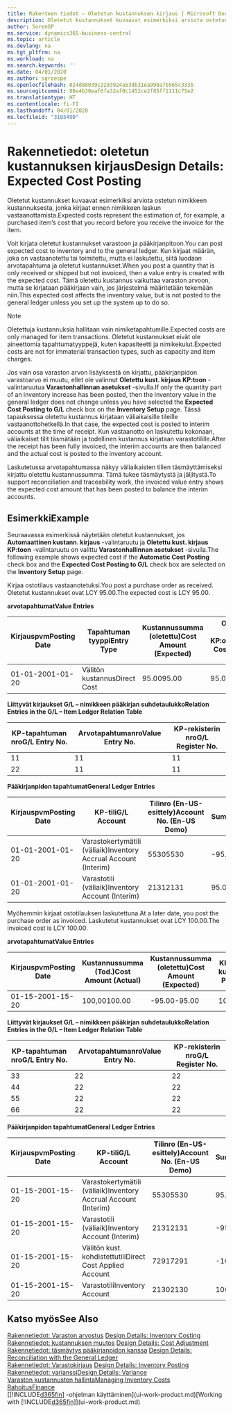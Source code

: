 ```yaml
---
title: Rakenteen tiedot – Oletetun kustannuksen kirjaus | Microsoft Docs
description: Oletetut kustannukset kuvaavat esimerkiksi arviota ostetun nimikkeen kustannuksesta, jonka kirjaat ennen nimikkeen laskun vastaanottamista.
author: SorenGP
ms.service: dynamics365-business-central
ms.topic: article
ms.devlang: na
ms.tgt_pltfrm: na
ms.workload: na
ms.search.keywords: ''
ms.date: 04/01/2020
ms.author: sgroespe
ms.openlocfilehash: 024d80039c2293924a53db31ea998a7b565c333b
ms.sourcegitcommit: 88e4b30eaf6fa32af0c1452ce2f85ff1111c75e2
ms.translationtype: HT
ms.contentlocale: fi-FI
ms.lasthandoff: 04/01/2020
ms.locfileid: "3185490"
---
```

# <a name="design-details-expected-cost-posting"></a><span data-ttu-id="cf291-103">Rakennetiedot: oletetun kustannuksen kirjaus</span><span class="sxs-lookup"><span data-stu-id="cf291-103">Design Details: Expected Cost Posting</span></span>
<span data-ttu-id="cf291-104">Oletetut kustannukset kuvaavat esimerkiksi arviota ostetun nimikkeen kustannuksesta, jonka kirjaat ennen nimikkeen laskun vastaanottamista.</span><span class="sxs-lookup"><span data-stu-id="cf291-104">Expected costs represent the estimation of, for example, a purchased item’s cost that you record before you receive the invoice for the item.</span></span>  

 <span data-ttu-id="cf291-105">Voit kirjata oletetut kustannukset varastoon ja pääkirjanpitoon.</span><span class="sxs-lookup"><span data-stu-id="cf291-105">You can post expected cost to inventory and to the general ledger.</span></span> <span data-ttu-id="cf291-106">Kun kirjaat määrän, joka on vastaanotettu tai toimitettu, mutta ei laskutettu, siitä luodaan arvotapahtuma ja oletetut kustannukset.</span><span class="sxs-lookup"><span data-stu-id="cf291-106">When you post a quantity that is only received or shipped but not invoiced, then a value entry is created with the expected cost.</span></span> <span data-ttu-id="cf291-107">Tämä oletettu kustannus vaikuttaa varaston arvoon, mutta se kirjataan pääkirjaan vain, jos järjestelmä määritetään tekemään niin.</span><span class="sxs-lookup"><span data-stu-id="cf291-107">This expected cost affects the inventory value, but is not posted to the general ledger unless you set up the system up to do so.</span></span>  

> [!NOTE]  
>  <span data-ttu-id="cf291-108">Oletettuja kustannuksia hallitaan vain nimiketapahtumille.</span><span class="sxs-lookup"><span data-stu-id="cf291-108">Expected costs are only managed for item transactions.</span></span> <span data-ttu-id="cf291-109">Oletetut kustannukset eivät ole aineettomia tapahtumatyyppejä, kuten kapasiteetti ja nimikekulut.</span><span class="sxs-lookup"><span data-stu-id="cf291-109">Expected costs are not for immaterial transaction types, such as capacity and item charges.</span></span>  

 <span data-ttu-id="cf291-110">Jos vain osa varaston arvon lisäyksestä on kirjattu, pääkirjanpidon varastoarvo ei muutu, ellet ole valinnut **Oletettu kust. kirjaus KP:toon** -valintaruutua **Varastonhallinnan asetukset** -sivulla.</span><span class="sxs-lookup"><span data-stu-id="cf291-110">If only the quantity part of an inventory increase has been posted, then the inventory value in the general ledger does not change unless you have selected the **Expected Cost Posting to G/L** check box on the **Inventory Setup** page.</span></span> <span data-ttu-id="cf291-111">Tässä tapauksessa oletettu kustannus kirjataan väliaikaisille tileille vastaanottohetkellä.</span><span class="sxs-lookup"><span data-stu-id="cf291-111">In that case, the expected cost is posted to interim accounts at the time of receipt.</span></span> <span data-ttu-id="cf291-112">Kun vastaanotto on laskutettu kokonaan, väliaikaiset tilit täsmätään ja todellinen kustannus kirjataan varastotilille.</span><span class="sxs-lookup"><span data-stu-id="cf291-112">After the receipt has been fully invoiced, the interim accounts are then balanced and the actual cost is posted to the inventory account.</span></span>  

 <span data-ttu-id="cf291-113">Laskutetussa arvotapahtumassa näkyy väliaikaisten tilien täsmäyttämiseksi kirjattu oletettu kustannussumma. Tämä tukee täsmäytystä ja jäljitystä.</span><span class="sxs-lookup"><span data-stu-id="cf291-113">To support reconciliation and traceability work, the invoiced value entry shows the expected cost amount that has been posted to balance the interim accounts.</span></span>  

## <a name="example"></a><span data-ttu-id="cf291-114">Esimerkki</span><span class="sxs-lookup"><span data-stu-id="cf291-114">Example</span></span>  
 <span data-ttu-id="cf291-115">Seuraavassa esimerkissä näytetään oletetut kustannukset, jos **Automaattinen kustann. kirjaus** -valintaruutu ja **Oletettu kust. kirjaus KP:toon** -valintaruutu on valittu **Varastonhallinnan asetukset** -sivulla.</span><span class="sxs-lookup"><span data-stu-id="cf291-115">The following example shows expected cost if the **Automatic Cost Posting** check box and the **Expected Cost Posting to G/L** check box are selected on the **Inventory Setup** page.</span></span>  

 <span data-ttu-id="cf291-116">Kirjaa ostotilaus vastaanotetuksi.</span><span class="sxs-lookup"><span data-stu-id="cf291-116">You post a purchase order as received.</span></span> <span data-ttu-id="cf291-117">Oletetut kustannukset ovat LCY 95.00.</span><span class="sxs-lookup"><span data-stu-id="cf291-117">The expected cost is LCY 95.00.</span></span>  

 <span data-ttu-id="cf291-118">**arvotapahtumat**</span><span class="sxs-lookup"><span data-stu-id="cf291-118">**Value Entries**</span></span>  

|<span data-ttu-id="cf291-119">Kirjauspvm</span><span class="sxs-lookup"><span data-stu-id="cf291-119">Posting Date</span></span>|<span data-ttu-id="cf291-120">Tapahtuman tyyppi</span><span class="sxs-lookup"><span data-stu-id="cf291-120">Entry Type</span></span>|<span data-ttu-id="cf291-121">Kustannussumma (oletettu)</span><span class="sxs-lookup"><span data-stu-id="cf291-121">Cost Amount (Expected)</span></span>|<span data-ttu-id="cf291-122">Olet. kust. kirjattu KP:oon</span><span class="sxs-lookup"><span data-stu-id="cf291-122">Expected Cost Posted to G/L</span></span>|<span data-ttu-id="cf291-123">Oletettu kustannus</span><span class="sxs-lookup"><span data-stu-id="cf291-123">Expected Cost</span></span>|<span data-ttu-id="cf291-124">Nimiketapahtuman nro</span><span class="sxs-lookup"><span data-stu-id="cf291-124">Item Ledger Entry No.</span></span>|<span data-ttu-id="cf291-125">Tapahtumanro</span><span class="sxs-lookup"><span data-stu-id="cf291-125">Entry No.</span></span>|  
|------------------|----------------|------------------------------|----------------------------------|-------------------|---------------------------|---------------|  
|<span data-ttu-id="cf291-126">01-01-20</span><span class="sxs-lookup"><span data-stu-id="cf291-126">01-01-20</span></span>|<span data-ttu-id="cf291-127">Välitön kustannus</span><span class="sxs-lookup"><span data-stu-id="cf291-127">Direct Cost</span></span>|<span data-ttu-id="cf291-128">95.00</span><span class="sxs-lookup"><span data-stu-id="cf291-128">95.00</span></span>|<span data-ttu-id="cf291-129">95.00</span><span class="sxs-lookup"><span data-stu-id="cf291-129">95.00</span></span>|<span data-ttu-id="cf291-130">Kyllä</span><span class="sxs-lookup"><span data-stu-id="cf291-130">Yes</span></span>|<span data-ttu-id="cf291-131">1</span><span class="sxs-lookup"><span data-stu-id="cf291-131">1</span></span>|<span data-ttu-id="cf291-132">1</span><span class="sxs-lookup"><span data-stu-id="cf291-132">1</span></span>|  

 <span data-ttu-id="cf291-133">**Liittyvät kirjaukset G/L – nimikkeen pääkirjan suhdetaulukko**</span><span class="sxs-lookup"><span data-stu-id="cf291-133">**Relation Entries in the G/L – Item Ledger Relation Table**</span></span>  

|<span data-ttu-id="cf291-134">KP-tapahtuman nro</span><span class="sxs-lookup"><span data-stu-id="cf291-134">G/L Entry No.</span></span>|<span data-ttu-id="cf291-135">Arvotapahtumanro</span><span class="sxs-lookup"><span data-stu-id="cf291-135">Value Entry No.</span></span>|<span data-ttu-id="cf291-136">KP-rekisterin nro</span><span class="sxs-lookup"><span data-stu-id="cf291-136">G/L Register No.</span></span>|  
|--------------------|---------------------|-----------------------|  
|<span data-ttu-id="cf291-137">1</span><span class="sxs-lookup"><span data-stu-id="cf291-137">1</span></span>|<span data-ttu-id="cf291-138">1</span><span class="sxs-lookup"><span data-stu-id="cf291-138">1</span></span>|<span data-ttu-id="cf291-139">1</span><span class="sxs-lookup"><span data-stu-id="cf291-139">1</span></span>|  
|<span data-ttu-id="cf291-140">2</span><span class="sxs-lookup"><span data-stu-id="cf291-140">2</span></span>|<span data-ttu-id="cf291-141">1</span><span class="sxs-lookup"><span data-stu-id="cf291-141">1</span></span>|<span data-ttu-id="cf291-142">1</span><span class="sxs-lookup"><span data-stu-id="cf291-142">1</span></span>|  

 <span data-ttu-id="cf291-143">**Pääkirjanpidon tapahtumat**</span><span class="sxs-lookup"><span data-stu-id="cf291-143">**General Ledger Entries**</span></span>  

|<span data-ttu-id="cf291-144">Kirjauspvm</span><span class="sxs-lookup"><span data-stu-id="cf291-144">Posting Date</span></span>|<span data-ttu-id="cf291-145">KP-tili</span><span class="sxs-lookup"><span data-stu-id="cf291-145">G/L Account</span></span>|<span data-ttu-id="cf291-146">Tilinro (En-US-esittely)</span><span class="sxs-lookup"><span data-stu-id="cf291-146">Account No. (En-US Demo)</span></span>|<span data-ttu-id="cf291-147">Summa</span><span class="sxs-lookup"><span data-stu-id="cf291-147">Amount</span></span>|<span data-ttu-id="cf291-148">Tapahtumanro</span><span class="sxs-lookup"><span data-stu-id="cf291-148">Entry No.</span></span>|  
|------------------|------------------|---------------------------------|------------|---------------|  
|<span data-ttu-id="cf291-149">01-01-20</span><span class="sxs-lookup"><span data-stu-id="cf291-149">01-01-20</span></span>|<span data-ttu-id="cf291-150">Varastokertymätili (väliaik)</span><span class="sxs-lookup"><span data-stu-id="cf291-150">Inventory Accrual Account (Interim)</span></span>|<span data-ttu-id="cf291-151">5530</span><span class="sxs-lookup"><span data-stu-id="cf291-151">5530</span></span>|<span data-ttu-id="cf291-152">-95.00</span><span class="sxs-lookup"><span data-stu-id="cf291-152">-95.00</span></span>|<span data-ttu-id="cf291-153">2</span><span class="sxs-lookup"><span data-stu-id="cf291-153">2</span></span>|  
|<span data-ttu-id="cf291-154">01-01-20</span><span class="sxs-lookup"><span data-stu-id="cf291-154">01-01-20</span></span>|<span data-ttu-id="cf291-155">Varastotili (väliaik)</span><span class="sxs-lookup"><span data-stu-id="cf291-155">Inventory Account (Interim)</span></span>|<span data-ttu-id="cf291-156">2131</span><span class="sxs-lookup"><span data-stu-id="cf291-156">2131</span></span>|<span data-ttu-id="cf291-157">95.00</span><span class="sxs-lookup"><span data-stu-id="cf291-157">95.00</span></span>|<span data-ttu-id="cf291-158">1</span><span class="sxs-lookup"><span data-stu-id="cf291-158">1</span></span>|  

 <span data-ttu-id="cf291-159">Myöhemmin kirjaat ostotilauksen laskutettuna.</span><span class="sxs-lookup"><span data-stu-id="cf291-159">At a later date, you post the purchase order as invoiced.</span></span> <span data-ttu-id="cf291-160">Laskutetut kustannukset ovat LCY 100.00.</span><span class="sxs-lookup"><span data-stu-id="cf291-160">The invoiced cost is LCY 100.00.</span></span>  

 <span data-ttu-id="cf291-161">**arvotapahtumat**</span><span class="sxs-lookup"><span data-stu-id="cf291-161">**Value Entries**</span></span>  

|<span data-ttu-id="cf291-162">Kirjauspvm</span><span class="sxs-lookup"><span data-stu-id="cf291-162">Posting Date</span></span>|<span data-ttu-id="cf291-163">Kustannussumma (Tod.)</span><span class="sxs-lookup"><span data-stu-id="cf291-163">Cost Amount (Actual)</span></span>|<span data-ttu-id="cf291-164">Kustannussumma (oletettu)</span><span class="sxs-lookup"><span data-stu-id="cf291-164">Cost Amount (Expected)</span></span>|<span data-ttu-id="cf291-165">KP:oon kirjattu kustannus</span><span class="sxs-lookup"><span data-stu-id="cf291-165">Cost Posted to G/L</span></span>|<span data-ttu-id="cf291-166">Oletettu kustannus</span><span class="sxs-lookup"><span data-stu-id="cf291-166">Expected Cost</span></span>|<span data-ttu-id="cf291-167">Nimiketapahtuman nro</span><span class="sxs-lookup"><span data-stu-id="cf291-167">Item Ledger Entry No.</span></span>|<span data-ttu-id="cf291-168">Tapahtumanro</span><span class="sxs-lookup"><span data-stu-id="cf291-168">Entry No.</span></span>|  
|------------------|----------------------------|------------------------------|-------------------------|-------------------|---------------------------|---------------|  
|<span data-ttu-id="cf291-169">01-15-20</span><span class="sxs-lookup"><span data-stu-id="cf291-169">01-15-20</span></span>|<span data-ttu-id="cf291-170">100,00</span><span class="sxs-lookup"><span data-stu-id="cf291-170">100.00</span></span>|<span data-ttu-id="cf291-171">-95.00</span><span class="sxs-lookup"><span data-stu-id="cf291-171">-95.00</span></span>|<span data-ttu-id="cf291-172">100,00</span><span class="sxs-lookup"><span data-stu-id="cf291-172">100.00</span></span>|<span data-ttu-id="cf291-173">Ei</span><span class="sxs-lookup"><span data-stu-id="cf291-173">No</span></span>|<span data-ttu-id="cf291-174">1</span><span class="sxs-lookup"><span data-stu-id="cf291-174">1</span></span>|<span data-ttu-id="cf291-175">2</span><span class="sxs-lookup"><span data-stu-id="cf291-175">2</span></span>|  

 <span data-ttu-id="cf291-176">**Liittyvät kirjaukset G/L – nimikkeen pääkirjan suhdetaulukko**</span><span class="sxs-lookup"><span data-stu-id="cf291-176">**Relation Entries in the G/L – Item Ledger Relation Table**</span></span>  

|<span data-ttu-id="cf291-177">KP-tapahtuman nro</span><span class="sxs-lookup"><span data-stu-id="cf291-177">G/L Entry No.</span></span>|<span data-ttu-id="cf291-178">Arvotapahtumanro</span><span class="sxs-lookup"><span data-stu-id="cf291-178">Value Entry No.</span></span>|<span data-ttu-id="cf291-179">KP-rekisterin nro</span><span class="sxs-lookup"><span data-stu-id="cf291-179">G/L Register No.</span></span>|  
|--------------------|---------------------|-----------------------|  
|<span data-ttu-id="cf291-180">3</span><span class="sxs-lookup"><span data-stu-id="cf291-180">3</span></span>|<span data-ttu-id="cf291-181">2</span><span class="sxs-lookup"><span data-stu-id="cf291-181">2</span></span>|<span data-ttu-id="cf291-182">2</span><span class="sxs-lookup"><span data-stu-id="cf291-182">2</span></span>|  
|<span data-ttu-id="cf291-183">4</span><span class="sxs-lookup"><span data-stu-id="cf291-183">4</span></span>|<span data-ttu-id="cf291-184">2</span><span class="sxs-lookup"><span data-stu-id="cf291-184">2</span></span>|<span data-ttu-id="cf291-185">2</span><span class="sxs-lookup"><span data-stu-id="cf291-185">2</span></span>|  
|<span data-ttu-id="cf291-186">5</span><span class="sxs-lookup"><span data-stu-id="cf291-186">5</span></span>|<span data-ttu-id="cf291-187">2</span><span class="sxs-lookup"><span data-stu-id="cf291-187">2</span></span>|<span data-ttu-id="cf291-188">2</span><span class="sxs-lookup"><span data-stu-id="cf291-188">2</span></span>|  
|<span data-ttu-id="cf291-189">6</span><span class="sxs-lookup"><span data-stu-id="cf291-189">6</span></span>|<span data-ttu-id="cf291-190">2</span><span class="sxs-lookup"><span data-stu-id="cf291-190">2</span></span>|<span data-ttu-id="cf291-191">2</span><span class="sxs-lookup"><span data-stu-id="cf291-191">2</span></span>|  

 <span data-ttu-id="cf291-192">**Pääkirjanpidon tapahtumat**</span><span class="sxs-lookup"><span data-stu-id="cf291-192">**General Ledger Entries**</span></span>  

|<span data-ttu-id="cf291-193">Kirjauspvm</span><span class="sxs-lookup"><span data-stu-id="cf291-193">Posting Date</span></span>|<span data-ttu-id="cf291-194">KP-tili</span><span class="sxs-lookup"><span data-stu-id="cf291-194">G/L Account</span></span>|<span data-ttu-id="cf291-195">Tilinro (En-US-esittely)</span><span class="sxs-lookup"><span data-stu-id="cf291-195">Account No. (En-US Demo)</span></span>|<span data-ttu-id="cf291-196">Summa</span><span class="sxs-lookup"><span data-stu-id="cf291-196">Amount</span></span>|<span data-ttu-id="cf291-197">Tapahtumanro</span><span class="sxs-lookup"><span data-stu-id="cf291-197">Entry No.</span></span>|  
|------------------|------------------|---------------------------------|------------|---------------|  
|<span data-ttu-id="cf291-198">01-15-20</span><span class="sxs-lookup"><span data-stu-id="cf291-198">01-15-20</span></span>|<span data-ttu-id="cf291-199">Varastokertymätili (väliaik)</span><span class="sxs-lookup"><span data-stu-id="cf291-199">Inventory Accrual Account (Interim)</span></span>|<span data-ttu-id="cf291-200">5530</span><span class="sxs-lookup"><span data-stu-id="cf291-200">5530</span></span>|<span data-ttu-id="cf291-201">95.00</span><span class="sxs-lookup"><span data-stu-id="cf291-201">95.00</span></span>|<span data-ttu-id="cf291-202">4</span><span class="sxs-lookup"><span data-stu-id="cf291-202">4</span></span>|  
|<span data-ttu-id="cf291-203">01-15-20</span><span class="sxs-lookup"><span data-stu-id="cf291-203">01-15-20</span></span>|<span data-ttu-id="cf291-204">Varastotili (väliaik)</span><span class="sxs-lookup"><span data-stu-id="cf291-204">Inventory Account (Interim)</span></span>|<span data-ttu-id="cf291-205">2131</span><span class="sxs-lookup"><span data-stu-id="cf291-205">2131</span></span>|<span data-ttu-id="cf291-206">-95.00</span><span class="sxs-lookup"><span data-stu-id="cf291-206">-95.00</span></span>|<span data-ttu-id="cf291-207">3</span><span class="sxs-lookup"><span data-stu-id="cf291-207">3</span></span>|  
|<span data-ttu-id="cf291-208">01-15-20</span><span class="sxs-lookup"><span data-stu-id="cf291-208">01-15-20</span></span>|<span data-ttu-id="cf291-209">Välitön kust. kohdistettutili</span><span class="sxs-lookup"><span data-stu-id="cf291-209">Direct Cost Applied Account</span></span>|<span data-ttu-id="cf291-210">7291</span><span class="sxs-lookup"><span data-stu-id="cf291-210">7291</span></span>|<span data-ttu-id="cf291-211">-100</span><span class="sxs-lookup"><span data-stu-id="cf291-211">-100</span></span>|<span data-ttu-id="cf291-212">6</span><span class="sxs-lookup"><span data-stu-id="cf291-212">6</span></span>|  
|<span data-ttu-id="cf291-213">01-15-20</span><span class="sxs-lookup"><span data-stu-id="cf291-213">01-15-20</span></span>|<span data-ttu-id="cf291-214">Varastotili</span><span class="sxs-lookup"><span data-stu-id="cf291-214">Inventory Account</span></span>|<span data-ttu-id="cf291-215">2130</span><span class="sxs-lookup"><span data-stu-id="cf291-215">2130</span></span>|<span data-ttu-id="cf291-216">100</span><span class="sxs-lookup"><span data-stu-id="cf291-216">100</span></span>|<span data-ttu-id="cf291-217">5</span><span class="sxs-lookup"><span data-stu-id="cf291-217">5</span></span>|  

## <a name="see-also"></a><span data-ttu-id="cf291-218">Katso myös</span><span class="sxs-lookup"><span data-stu-id="cf291-218">See Also</span></span>
 <span data-ttu-id="cf291-219">[Rakennetiedot: Varaston arvostus](design-details-inventory-costing.md) </span><span class="sxs-lookup"><span data-stu-id="cf291-219">[Design Details: Inventory Costing](design-details-inventory-costing.md) </span></span>  
 <span data-ttu-id="cf291-220">[Rakennetiedot: kustannuksen muutos](design-details-cost-adjustment.md) </span><span class="sxs-lookup"><span data-stu-id="cf291-220">[Design Details: Cost Adjustment](design-details-cost-adjustment.md) </span></span>  
 <span data-ttu-id="cf291-221">[Rakennetiedot: täsmäytys pääkirjanpidon kanssa](design-details-reconciliation-with-the-general-ledger.md) </span><span class="sxs-lookup"><span data-stu-id="cf291-221">[Design Details: Reconciliation with the General Ledger](design-details-reconciliation-with-the-general-ledger.md) </span></span>  
 <span data-ttu-id="cf291-222">[Rakennetiedot: Varastokirjaus](design-details-inventory-posting.md) </span><span class="sxs-lookup"><span data-stu-id="cf291-222">[Design Details: Inventory Posting](design-details-inventory-posting.md) </span></span>  
 [<span data-ttu-id="cf291-223">Rakennetiedot: varianssi</span><span class="sxs-lookup"><span data-stu-id="cf291-223">Design Details: Variance</span></span>](design-details-variance.md)  
 [<span data-ttu-id="cf291-224">Varaston kustannusten hallinta</span><span class="sxs-lookup"><span data-stu-id="cf291-224">Managing Inventory Costs</span></span>](finance-manage-inventory-costs.md)  
 [<span data-ttu-id="cf291-225">Rahoitus</span><span class="sxs-lookup"><span data-stu-id="cf291-225">Finance</span></span>](finance.md)  
 <span data-ttu-id="cf291-226">[[!INCLUDE[d365fin](includes/d365fin_md.md)] -ohjelman käyttäminen](ui-work-product.md)</span><span class="sxs-lookup"><span data-stu-id="cf291-226">[Working with [!INCLUDE[d365fin](includes/d365fin_md.md)]](ui-work-product.md)</span></span>
